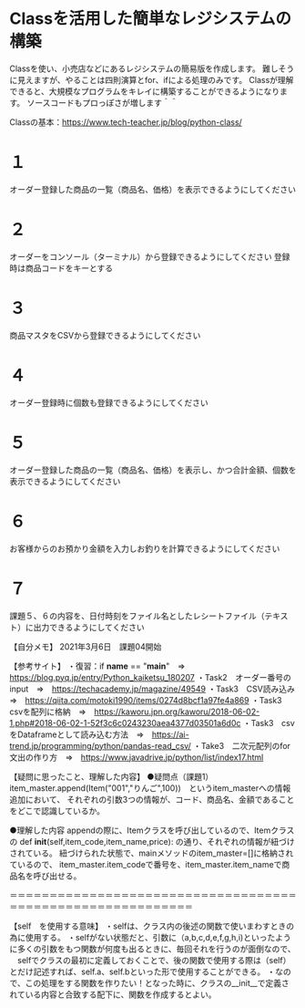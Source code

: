 # Classを活用した簡単なレジシステムの構築
Classを使い、小売店などにあるレジシステムの簡易版を作成します。
難しそうに見えますが、やることは四則演算とfor、ifによる処理のみです。
Classが理解できると、大規模なプログラムをキレイに構築することができるようになります。
ソースコードもプロっぽさが増します＾＾

Classの基本：https://www.tech-teacher.jp/blog/python-class/<br>

# １
オーダー登録した商品の一覧（商品名、価格）を表示できるようにしてください

# ２
オーダーをコンソール（ターミナル）から登録できるようにしてください
登録時は商品コードをキーとする

# ３
商品マスタをCSVから登録できるようにしてください

# ４
オーダー登録時に個数も登録できるようにしてください

# ５
オーダー登録した商品の一覧（商品名、価格）を表示し、かつ合計金額、個数を表示できるようにしてください

# ６
お客様からのお預かり金額を入力しお釣りを計算できるようにしてください

# ７
課題５、６の内容を、日付時刻をファイル名としたレシートファイル（テキスト）に出力できるようにしてください



【自分メモ】
2021年3月6日　課題04開始


【参考サイト】
・復習：if __name__ == "__main__"　⇒　https://blog.pyq.jp/entry/Python_kaiketsu_180207
・Task2　オーダー番号のinput　⇒　https://techacademy.jp/magazine/49549
・Task3　CSV読み込み　⇒　https://qiita.com/motoki1990/items/0274d8bcf1a97fe4a869
・Task3　csvを配列に格納　⇒　https://kaworu.jpn.org/kaworu/2018-06-02-1.php#2018-06-02-1-52f3c6c0243230aea4377d03501a6d0c
・Task3　csvをDataframeとして読み込む方法　⇒　https://ai-trend.jp/programming/python/pandas-read_csv/
・Take3　二次元配列のfor文出の作り方　⇒　https://www.javadrive.jp/python/list/index17.html

【疑問に思ったこと、理解した内容】
●疑問点（課題1）
item_master.append(Item("001","りんご",100))　というitem_masterへの情報追加において、
それぞれの引数3つの情報が、コード、商品名、金額であることをどこで認識しているか。

●理解した内容
appendの際に、Itemクラスを呼び出しているので、Itemクラスの
def __init__(self,item_code,item_name,price):
の通り、それぞれの情報が紐づけされている。
紐づけられた状態で、mainメソッドのitem_master=[]に格納されているので、
item_master.item_codeで番号を、item_master.item_nameで商品名を呼び出せる。

＝＝＝＝＝＝＝＝＝＝＝＝＝＝＝＝＝＝＝＝＝＝＝＝＝＝＝＝＝＝＝＝＝＝＝＝＝＝＝＝＝＝＝＝＝＝＝＝＝＝＝＝＝＝＝＝＝＝＝


【self　を使用する意味】
・selfは、クラス内の後述の関数で使いまわすときの為に使用する。
・selfがない状態だと、引数に（a,b,c,d,e,f,g,h,i)といったように多くの引数をもつ関数が何度も出るときに、毎回それを行うのが面倒なので、
　selfでクラスの最初に定義しておくことで、後の関数で使用する際は（self）とだけ記述すれば、self.a、self.bといった形で使用することができる。
・なので、この処理をする関数を作りたい！となった時に、クラスの__init__で定義されている内容と合致する配下に、関数を作成するとよい。